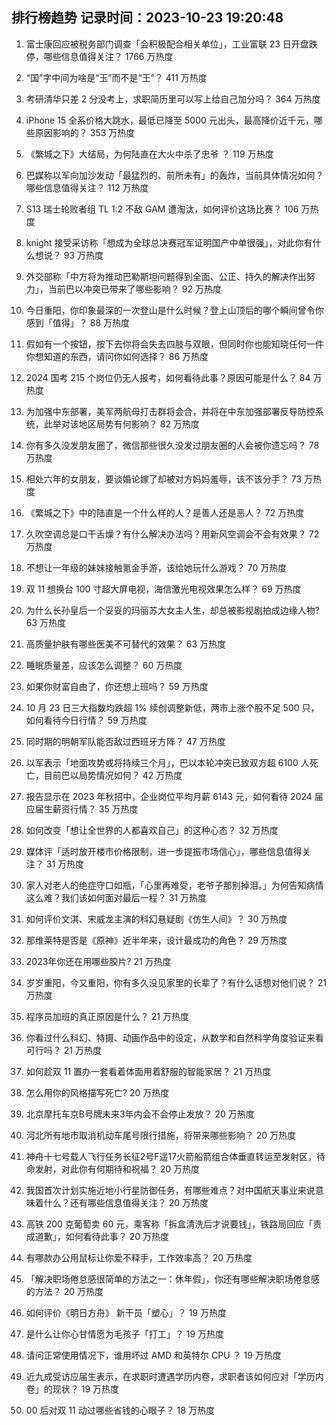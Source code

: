 
## 排行榜趋势 记录时间：2023-10-23 19:20:48
  
  1. 富士康回应被税务部门调查「会积极配合相关单位」，工业富联 23 日开盘跌停，哪些信息值得关注？ 1766 万热度
    
  2. “国”字中间为啥是“玉”而不是“王”？ 411 万热度
    
  3. 考研清华只差 2 分没考上，求职简历里可以写上给自己加分吗？ 364 万热度
    
  4. iPhone 15 全系价格大跳水，最低已降至 5000 元出头，最高降价近千元，哪些原因影响的？ 353 万热度
    
  5. 《繁城之下》大结局，为何陆直在大火中杀了忠爷 ？ 119 万热度
    
  6. 巴媒称以军向加沙发动「最猛烈的、前所未有」的轰炸，当前具体情况如何？哪些信息值得关注？ 112 万热度
    
  7. S13 瑞士轮败者组 TL 1:2 不敌 GAM 遭淘汰，如何评价这场比赛？ 106 万热度
    
  8. knight 接受采访称「想成为全球总决赛冠军证明国产中单很强」，对此你有什么想说？ 93 万热度
    
  9. 外交部称「中方将为推动巴勒斯坦问题得到全面、公正、持久的解决作出努力」，当前巴以冲突已带来了哪些影响？ 92 万热度
    
  10. 今日重阳，你印象最深的一次登山是什么时候？登上山顶后的哪个瞬间曾令你感到「值得」？ 88 万热度
    
  11. 假如有一个按钮，按下去你将会失去四肢与双眼，但同时你也能知晓任何一件你想知道的东西，请问你如何选择？ 86 万热度
    
  12. 2024 国考 215 个岗位仍无人报考，如何看待此事？原因可能是什么？ 84 万热度
    
  13. 为加强中东部署，美军两航母打击群将会合，并将在中东加强部署反导防控系统，此举对该地区局势有何影响？ 82 万热度
    
  14. 你有多久没发朋友圈了，微信那些很久没发过朋友圈的人会被你遗忘吗？ 78 万热度
    
  15. 相处六年的女朋友，要谈婚论嫁了却被对方妈妈羞辱，该不该分手？ 73 万热度
    
  16. 《繁城之下》中的陆直是一个什么样的人？是善人还是恶人？ 72 万热度
    
  17. 久吹空调总是口干舌燥？有什么解决办法吗？用新风空调会不会有效果？ 72 万热度
    
  18. 不想让一年级的妹妹接触氪金手游，该给她玩什么游戏？ 70 万热度
    
  19. 双 11 想换台 100 寸超大屏电视，海信激光电视效果怎么样？ 69 万热度
    
  20. 为什么长孙皇后一个妥妥的玛丽苏大女主人生，却总被影视剧拍成边缘人物? 63 万热度
    
  21. 高质量护肤有哪些医美不可替代的效果？ 63 万热度
    
  22. 睡眠质量差，应该怎么调整？ 60 万热度
    
  23. 如果你财富自由了，你还想上班吗？ 59 万热度
    
  24. 10 月 23 日三大指数均跌超 1% 续创调整新低，两市上涨个股不足 500 只，如何看待今日行情？ 59 万热度
    
  25. 同时期的明朝军队能否敌过西班牙方阵？ 47 万热度
    
  26. 以军表示「地面攻势或将持续三个月」，巴以本轮冲突已致双方超 6100 人死亡，目前巴以局势情况如何？ 42 万热度
    
  27. 报告显示在 2023 年秋招中，企业岗位平均月薪 6143 元，如何看待 2024 届应届生薪资行情？ 35 万热度
    
  28. 如何改变「想让全世界的人都喜欢自己」的这种心态？ 32 万热度
    
  29. 媒体评「适时放开楼市价格限制，进一步提振市场信心」，哪些信息值得关注？ 31 万热度
    
  30. 家人对老人的绝症守口如瓶，「心里再难受，老爷子那别掉泪。」为何告知病情这么难？我们该如何面对最后一程？ 31 万热度
    
  31. 如何评价文淇、宋威龙主演的科幻悬疑剧《仿生人间》？ 30 万热度
    
  32. 那维莱特是否是《原神》近半年来，设计最成功的角色？ 29 万热度
    
  33. 2023年你还在用哪些胶片? 21 万热度
    
  34. 岁岁重阳，今又重阳，你有多久没见家里的长辈了？有什么话想对他们说？ 21 万热度
    
  35. 程序员加班的真正原因是什么？ 21 万热度
    
  36. 你看过什么科幻、特摄、动画作品中的设定，从数学和自然科学角度验证来看可行吗？ 21 万热度
    
  37. 如何趁双 11 置办一套看着体面用着舒服的智能家居？ 21 万热度
    
  38. 怎么用你的风格描写死亡? 20 万热度
    
  39. 北京摩托车京B号牌未来3年内会不会停止发放？ 20 万热度
    
  40. 河北所有地市取消机动车尾号限行措施，将带来哪些影响？ 20 万热度
    
  41. 神舟十七号载人飞行任务长征2号F遥17火箭船箭组合体垂直转运至发射区，待命发射，对此你有何期待和祝福？ 20 万热度
    
  42. 我国首次计划实施近地小行星防御任务，有哪些难点？对中国航天事业来说意味着什么？还有哪些信息值得关注？ 20 万热度
    
  43. 高铁 200 克葡萄卖 60 元，乘客称「拆盒清洗后才说要钱」，铁路局回应「责成道歉」，如何看待此事？ 20 万热度
    
  44. 有哪款办公用鼠标让你爱不释手，工作效率高？ 20 万热度
    
  45. 「解决职场倦怠感很简单的方法之一：休年假」，你还有哪些解决职场倦怠感的方法？ 20 万热度
    
  46. 如何评价《明日方舟》 新干员「塑心」？ 19 万热度
    
  47. 是什么让你心甘情愿为毛孩子「打工」？ 19 万热度
    
  48. 请问正常使用情况下，谁用坏过 AMD 和英特尔 CPU ？ 19 万热度
    
  49. 近九成受访应届生表示，在求职时遭遇学历内卷，求职者该如何应对「学历内卷」的现状？ 19 万热度
    
  50. 00 后对双 11 动过哪些省钱的心眼子？ 18 万热度
    